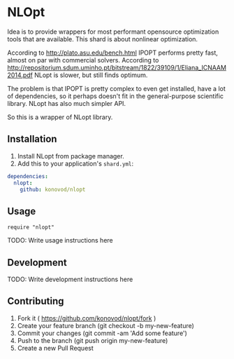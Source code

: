 # NLOpt
Idea is to provide wrappers for most performant opensource optimization tools that are available. This shard is about nonlinear optimization.

According to http://plato.asu.edu/bench.html IPOPT performs pretty fast, almost on par with commercial solvers.
According to  http://repositorium.sdum.uminho.pt/bitstream/1822/39109/1/Eliana_ICNAAM2014.pdf NLopt is slower, but still finds optimum.

The problem is that IPOPT is pretty complex to even get installed, have a lot of dependencies, so it perhaps doesn't fit in the general-purpose scientific library. NLopt has also much simpler API.

So this is a wrapper of NLopt library.

## Installation

1. Install NLopt from package manager.
2. Add this to your application's `shard.yml`:

```yaml
dependencies:
  nlopt:
    github: konovod/nlopt
```

## Usage

```crystal
require "nlopt"
```

TODO: Write usage instructions here

## Development

TODO: Write development instructions here

## Contributing

1. Fork it ( https://github.com/konovod/nlopt/fork )
2. Create your feature branch (git checkout -b my-new-feature)
3. Commit your changes (git commit -am 'Add some feature')
4. Push to the branch (git push origin my-new-feature)
5. Create a new Pull Request
